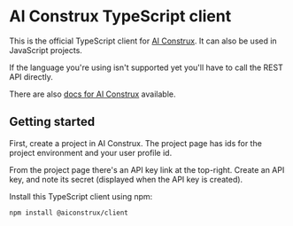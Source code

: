 # AI Construx TypeScript client

This is the official TypeScript client for [AI Construx](https://aiconstrux.com).
It can also be used in JavaScript projects.

If the language you're using isn't supported yet you'll have to call the REST
API directly.

There are also [docs for AI Construx](https://docs.aiconstrux.com/docs)
available.


## Getting started

First, create a project in AI Construx. The project page has ids for the
project environment and your user profile id.

From the project page there's an API key link at the top-right. Create an API
key, and note its secret (displayed when the API key is created).

Install this TypeScript client using npm:

```sh
npm install @aiconstrux/client
```

